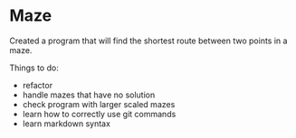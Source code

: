 # Maze
Created a program that will find the shortest route between two points in a maze.

Things to do:
* refactor
* handle mazes that have no solution
* check program with larger scaled mazes
* learn how to correctly use git commands
* learn markdown syntax
